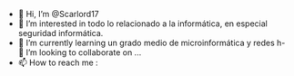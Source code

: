 - 👋 Hi, I’m @Scarlord17
- 👀 I’m interested in  todo lo relacionado a la informática, en especial seguridad informática. 
- 🌱 I’m currently learning  un grado medio de microinformática y redes
h- 💞️ I’m looking to collaborate on ...
- 📫 How to reach me : 

<!---
Scarlord17/Scarlord17 is a ✨ special ✨ repository because its `README.md` (this file) appears on your GitHub profile.
You can click the Preview link to take a look at your changes.
--->

